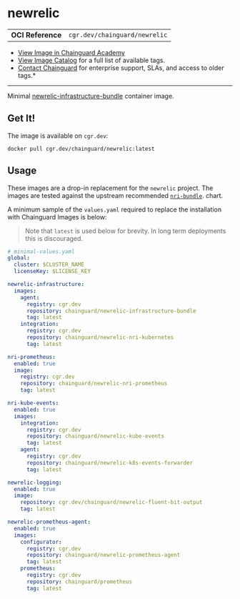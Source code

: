 <!--monopod:start-->
# newrelic
| | |
| - | - |
| **OCI Reference** | `cgr.dev/chainguard/newrelic` |


* [View Image in Chainguard Academy](https://edu.chainguard.dev/chainguard/chainguard-images/reference/newrelic/overview/)
* [View Image Catalog](https://console.enforce.dev/images/catalog) for a full list of available tags.
* [Contact Chainguard](https://www.chainguard.dev/chainguard-images) for enterprise support, SLAs, and access to older tags.*

---
<!--monopod:end-->

<!--overview:start-->
Minimal [newrelic-infrastructure-bundle](https://github.com/newrelic/infrastructure-bundle) container image.
<!--overview:end-->

<!--getting:start-->
## Get It!
The image is available on `cgr.dev`:

```
docker pull cgr.dev/chainguard/newrelic:latest
```
<!--getting:end-->

<!--body:start-->
## Usage

These images are a drop-in replacement for the `newrelic` project. The images are tested against the upstream recommended [`nri-bundle`](https://github.com/newrelic/helm-charts/tree/master/charts/nri-bundle). chart.

A minimum sample of the `values.yaml` required to replace the installation with Chainguard Images is below:

> Note that `latest` is used below for brevity. In long term deployments this is discouraged.

```yaml
# minimal-values.yaml
global:
  cluster: $CLUSTER_NAME
  licenseKey: $LICENSE_KEY

newrelic-infrastructure:
  images:
    agent:
      registry: cgr.dev
      repository: chainguard/newrelic-infrastructure-bundle
      tag: latest
    integration:
      registry: cgr.dev
      repository: chainguard/newrelic-nri-kubernetes
      tag: latest

nri-prometheus:
  enabled: true
  image:
    registry: cgr.dev
    repository: chainguard/newrelic-nri-prometheus
    tag: latest

nri-kube-events:
  enabled: true
  images:
    integration:
      registry: cgr.dev
      repository: chainguard/newrelic-kube-events
      tag: latest
    agent:
      registry: cgr.dev
      repository: chainguard/newrelic-k8s-events-forwarder
      tag: latest

newrelic-logging:
  enabled: true
  image:
    repository: cgr.dev/chainguard/newrelic-fluent-bit-output
    tag: latest

newrelic-prometheus-agent:
  enabled: true
  images:
    configurator:
      registry: cgr.dev
      repository: chainguard/newrelic-prometheus-agent
      tag: latest
    prometheus:
      registry: cgr.dev
      repository: chainguard/prometheus
      tag: latest
```
<!--body:end-->
